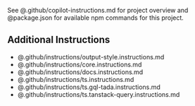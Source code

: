See @.github/copilot-instructions.md for project overview and @package.json for available npm commands for this project.

## Additional Instructions

- @.github/instructions/output-style.instructions.md
- @.github/instructions/core.instructions.md
- @.github/instructions/docs.instructions.md
- @.github/instructions/ts.instructions.md
- @.github/instructions/ts.gql-tada.instructions.md
- @.github/instructions/ts.tanstack-query.instructions.md
